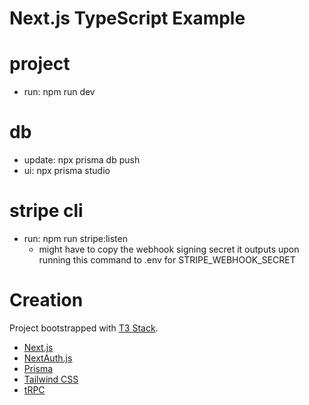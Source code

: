 # Next.js TypeScript Example

# project
- run: npm run dev

# db
- update: npx prisma db push
- ui: npx prisma studio

# stripe cli
- run: npm run stripe:listen 
  - might have to copy the webhook signing secret it outputs upon running this command to .env for STRIPE_WEBHOOK_SECRET

# Creation
Project bootstrapped with [T3 Stack](https://create.t3.gg/).
- [Next.js](https://nextjs.org)
- [NextAuth.js](https://next-auth.js.org)
- [Prisma](https://prisma.io)
- [Tailwind CSS](https://tailwindcss.com)
- [tRPC](https://trpc.io)
